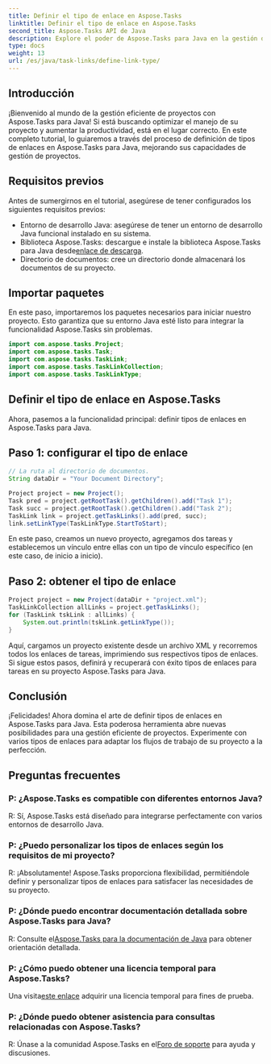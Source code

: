 ```yaml
---
title: Definir el tipo de enlace en Aspose.Tasks
linktitle: Definir el tipo de enlace en Aspose.Tasks
second_title: Aspose.Tasks API de Java
description: Explore el poder de Aspose.Tasks para Java en la gestión de proyectos. Defina y personalice tipos de enlaces sin esfuerzo con nuestro tutorial paso a paso.
type: docs
weight: 13
url: /es/java/task-links/define-link-type/
---
```

## Introducción
¡Bienvenido al mundo de la gestión eficiente de proyectos con Aspose.Tasks para Java! Si está buscando optimizar el manejo de su proyecto y aumentar la productividad, está en el lugar correcto. En este completo tutorial, lo guiaremos a través del proceso de definición de tipos de enlaces en Aspose.Tasks para Java, mejorando sus capacidades de gestión de proyectos.
## Requisitos previos
Antes de sumergirnos en el tutorial, asegúrese de tener configurados los siguientes requisitos previos:
- Entorno de desarrollo Java: asegúrese de tener un entorno de desarrollo Java funcional instalado en su sistema.
-  Biblioteca Aspose.Tasks: descargue e instale la biblioteca Aspose.Tasks para Java desde[enlace de descarga](https://releases.aspose.com/tasks/java/).
- Directorio de documentos: cree un directorio donde almacenará los documentos de su proyecto.
## Importar paquetes
En este paso, importaremos los paquetes necesarios para iniciar nuestro proyecto. Esto garantiza que su entorno Java esté listo para integrar la funcionalidad Aspose.Tasks sin problemas.
```java
import com.aspose.tasks.Project;
import com.aspose.tasks.Task;
import com.aspose.tasks.TaskLink;
import com.aspose.tasks.TaskLinkCollection;
import com.aspose.tasks.TaskLinkType;
```
## Definir el tipo de enlace en Aspose.Tasks
Ahora, pasemos a la funcionalidad principal: definir tipos de enlaces en Aspose.Tasks para Java.
## Paso 1: configurar el tipo de enlace
```java
// La ruta al directorio de documentos.
String dataDir = "Your Document Directory";

Project project = new Project();
Task pred = project.getRootTask().getChildren().add("Task 1");
Task succ = project.getRootTask().getChildren().add("Task 2");
TaskLink link = project.getTaskLinks().add(pred, succ);
link.setLinkType(TaskLinkType.StartToStart);
```
En este paso, creamos un nuevo proyecto, agregamos dos tareas y establecemos un vínculo entre ellas con un tipo de vínculo específico (en este caso, de inicio a inicio).
## Paso 2: obtener el tipo de enlace
```java
Project project = new Project(dataDir + "project.xml");
TaskLinkCollection allLinks = project.getTaskLinks();
for (TaskLink tskLink : allLinks) {
    System.out.println(tskLink.getLinkType());
}
```
Aquí, cargamos un proyecto existente desde un archivo XML y recorremos todos los enlaces de tareas, imprimiendo sus respectivos tipos de enlaces.
Si sigue estos pasos, definirá y recuperará con éxito tipos de enlaces para tareas en su proyecto Aspose.Tasks para Java.
## Conclusión
¡Felicidades! Ahora domina el arte de definir tipos de enlaces en Aspose.Tasks para Java. Esta poderosa herramienta abre nuevas posibilidades para una gestión eficiente de proyectos. Experimente con varios tipos de enlaces para adaptar los flujos de trabajo de su proyecto a la perfección.
## Preguntas frecuentes
### P: ¿Aspose.Tasks es compatible con diferentes entornos Java?
R: Sí, Aspose.Tasks está diseñado para integrarse perfectamente con varios entornos de desarrollo Java.
### P: ¿Puedo personalizar los tipos de enlaces según los requisitos de mi proyecto?
R: ¡Absolutamente! Aspose.Tasks proporciona flexibilidad, permitiéndole definir y personalizar tipos de enlaces para satisfacer las necesidades de su proyecto.
### P: ¿Dónde puedo encontrar documentación detallada sobre Aspose.Tasks para Java?
 R: Consulte el[Aspose.Tasks para la documentación de Java](https://reference.aspose.com/tasks/java/) para obtener orientación detallada.
### P: ¿Cómo puedo obtener una licencia temporal para Aspose.Tasks?
 Una visita[este enlace](https://purchase.aspose.com/temporary-license/) adquirir una licencia temporal para fines de prueba.
### P: ¿Dónde puedo obtener asistencia para consultas relacionadas con Aspose.Tasks?
 R: Únase a la comunidad Aspose.Tasks en el[Foro de soporte](https://forum.aspose.com/c/tasks/15) para ayuda y discusiones.